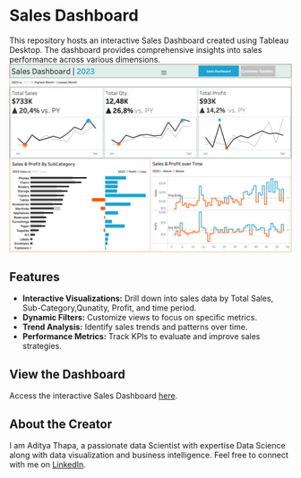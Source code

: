 # Sales Dashboard

This repository hosts an interactive Sales Dashboard created using Tableau Desktop. The dashboard provides comprehensive insights into sales performance across various dimensions.
![Dashboard](Sales2.png)

## Features
- **Interactive Visualizations:** Drill down into sales data by Total Sales, Sub-Category,Qunatity, Profit, and time period.
- **Dynamic Filters:** Customize views to focus on specific metrics.
- **Trend Analysis:** Identify sales trends and patterns over time.
- **Performance Metrics:** Track KPIs to evaluate and improve sales strategies.

## View the Dashboard
Access the interactive Sales Dashboard [here](https://username.github.io/sales-dashboard/).

## About the Creator
I am Aditya Thapa, a passionate data Scientist with expertise Data Science along with data visualization and business intelligence. Feel free to connect with me on [LinkedIn](www.linkedin.com/in/adityathapa45).
